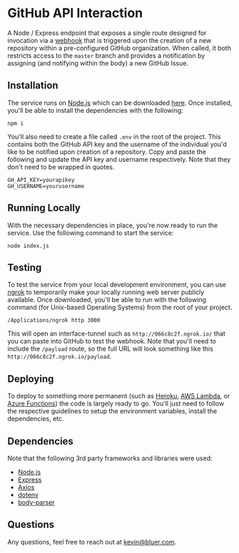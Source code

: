 # GitHub API Interaction

A Node / Express endpoint that exposes a single route designed for invocation via a [webhook](https://en.wikipedia.org/wiki/Webhook) that is triggered upon the creation of a new repository within a pre-configured GitHub organization. When called, it both restricts access to the `master` branch and provides a notification by assigning (and notifying within the body) a new GitHub Issue.

## Installation

The service runs on [Node.js](https://nodejs.org) which can be downloaded [here](https://nodejs.org/en/download/). Once installed, you'll be able to install the dependencies with the following:

```
npm i
```

You'll also need to create a file called `.env` in the root of the project. This contains both the GitHub API key and the username of the individual you'd like to be notified upon creation of a repository. Copy and paste the following and update the API key and username respectively. Note that they don't need to be wrapped in quotes.

```
GH_API_KEY=yourapikey
GH_USERNAME=yourusername
```

## Running Locally

With the necessary dependencies in place, you're now ready to run the service. Use the following command to start the service:

```
node index.js
```

## Testing

To test the service from your local development environment, you can use [ngrok](https://ngrok.com) to temporarily make your locally running web server publicly available. Once downloaded, you'll be able to run with the following command (for Unix-based Operating Systems) from the root of your project.

```
/Applications/ngrok http 3000
```

This will open an interface-tunnel such as `http://066c8c2f.ngrok.io/` that you can paste into GitHub to test the webhook. Note that you'll need to include the `/payload` route, so the full URL will look something like this `http://066c8c2f.ngrok.io/payload`.

## Deploying 

To deploy to something more permanent (such as [Heroku](https://www.heroku.com/), [AWS Lambda](https://aws.amazon.com/lambda/), or [Azure Functions](https://azure.microsoft.com/en-us/services/functions/)) the code is largely ready to go. You'll just need to follow the respective guidelines to setup the environment variables, install the dependencies, etc.

## Dependencies

Note that the following 3rd party frameworks and libraries were used:

- [Node.js](https://nodejs.org)
- [Express](https://expressjs.com)
- [Axios](https://www.npmjs.com/package/axios)
- [dotenv](https://www.npmjs.com/package/dotenv)
- [body-parser](https://www.npmjs.com/package/body-parser)

## Questions

Any questions, feel free to reach out at [kevin@bluer.com](kevin@bluer.com).